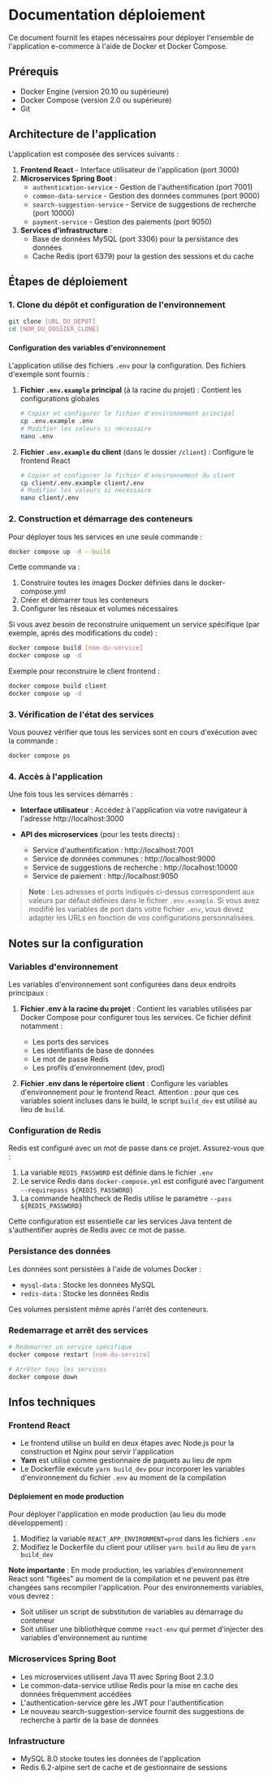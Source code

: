 # Documentation déploiement

Ce document fournit les étapes nécessaires pour déployer l'ensemble de l'application e-commerce à l'aide de Docker et Docker Compose.

## Prérequis

- Docker Engine (version 20.10 ou supérieure)
- Docker Compose (version 2.0 ou supérieure)
- Git

## Architecture de l'application

L'application est composée des services suivants :

1. **Frontend React** - Interface utilisateur de l'application (port 3000)
2. **Microservices Spring Boot** :
   - `authentication-service` - Gestion de l'authentification (port 7001)
   - `common-data-service` - Gestion des données communes (port 9000)
   - `search-suggestion-service` - Service de suggestions de recherche (port 10000)
   - `payment-service` - Gestion des paiements (port 9050)
3. **Services d'infrastructure** :
   - Base de données MySQL (port 3306) pour la persistance des données
   - Cache Redis (port 6379) pour la gestion des sessions et du cache

## Étapes de déploiement

### 1. Clone du dépôt et configuration de l'environnement

```bash
git clone [URL_DU_DEPOT]
cd [NOM_DU_DOSSIER_CLONE]
```

#### Configuration des variables d'environnement

L'application utilise des fichiers `.env` pour la configuration. Des fichiers d'exemple sont fournis :

1. **Fichier `.env.example` principal** (à la racine du projet) : Contient les configurations globales

   ```bash
   # Copier et configurer le fichier d'environnement principal
   cp .env.example .env
   # Modifier les valeurs si nécessaire
   nano .env
   ```

2. **Fichier `.env.example` du client** (dans le dossier `/client`) : Configure le frontend React
   ```bash
   # Copier et configurer le fichier d'environnement du client
   cp client/.env.example client/.env
   # Modifier les valeurs si nécessaire
   nano client/.env
   ```

### 2. Construction et démarrage des conteneurs

Pour déployer tous les services en une seule commande :

```bash
docker compose up -d --build
```

Cette commande va :

1. Construire toutes les images Docker définies dans le docker-compose.yml
2. Créer et démarrer tous les conteneurs
3. Configurer les réseaux et volumes nécessaires

Si vous avez besoin de reconstruire uniquement un service spécifique (par exemple, après des modifications du code) :

```bash
docker compose build [nom-du-service]
docker compose up -d
```

Exemple pour reconstruire le client frontend :

```bash
docker compose build client
docker compose up -d
```

### 3. Vérification de l'état des services

Vous pouvez vérifier que tous les services sont en cours d'exécution avec la commande :

```bash
docker compose ps
```

### 4. Accès à l'application

Une fois tous les services démarrés :

- **Interface utilisateur** : Accédez à l'application via votre navigateur à l'adresse http://localhost:3000

- **API des microservices** (pour les tests directs) :
  - Service d'authentification : http://localhost:7001
  - Service de données communes : http://localhost:9000
  - Service de suggestions de recherche : http://localhost:10000
  - Service de paiement : http://localhost:9050

> **Note** : Les adresses et ports indiqués ci-dessus correspondent aux valeurs par défaut définies dans le fichier `.env.example`. Si vous avez modifié les variables de port dans votre fichier `.env`, vous devez adapter les URLs en fonction de vos configurations personnalisées.

## Notes sur la configuration

### Variables d'environnement

Les variables d'environnement sont configurées dans deux endroits principaux :

1. **Fichier .env à la racine du projet** : Contient les variables utilisées par Docker Compose pour configurer tous les services. Ce fichier définit notamment :

   - Les ports des services
   - Les identifiants de base de données
   - Le mot de passe Redis
   - Les profils d'environnement (dev, prod)

2. **Fichier .env dans le répertoire client** : Configure les variables d'environnement pour le frontend React. Attention : pour que ces variables soient incluses dans le build, le script `build_dev` est utilisé au lieu de `build`.

### Configuration de Redis

Redis est configuré avec un mot de passe dans ce projet. Assurez-vous que :

1. La variable `REDIS_PASSWORD` est définie dans le fichier `.env`
2. Le service Redis dans `docker-compose.yml` est configuré avec l'argument `--requirepass ${REDIS_PASSWORD}`
3. La commande healthcheck de Redis utilise le paramètre `--pass ${REDIS_PASSWORD}`

Cette configuration est essentielle car les services Java tentent de s'authentifier auprès de Redis avec ce mot de passe.

### Persistance des données

Les données sont persistées à l'aide de volumes Docker :

- `mysql-data` : Stocke les données MySQL
- `redis-data` : Stocke les données Redis

Ces volumes persistent même après l'arrêt des conteneurs.

### Redemarrage et arrêt des services

```bash
# Redemarrer un service spécifique
docker compose restart [nom-du-service]

# Arrêter tous les services
docker compose down
```

## Infos techniques

### Frontend React

- Le frontend utilise un build en deux étapes avec Node.js pour la construction et Nginx pour servir l'application
- **Yarn** est utilisé comme gestionnaire de paquets au lieu de npm
- Le Dockerfile exécute `yarn build_dev` pour incorporer les variables d'environnement du fichier `.env` au moment de la compilation

#### Déploiement en mode production

Pour déployer l'application en mode production (au lieu du mode développement) :

1. Modifiez la variable `REACT_APP_ENVIRONMENT=prod` dans les fichiers `.env`
2. Modifiez le Dockerfile du client pour utiliser `yarn build` au lieu de `yarn build_dev`

**Note importante** : En mode production, les variables d'environnement React sont "figées" au moment de la compilation et ne peuvent pas être changées sans recompiler l'application. Pour des environnements variables, vous devrez :

- Soit utiliser un script de substitution de variables au démarrage du conteneur
- Soit utiliser une bibliothèque comme `react-env` qui permet d'injecter des variables d'environnement au runtime

### Microservices Spring Boot

- Les microservices utilisent Java 11 avec Spring Boot 2.3.0
- Le common-data-service utilise Redis pour la mise en cache des données fréquemment accédées
- L'authentication-service gère les JWT pour l'authentification
- Le nouveau search-suggestion-service fournit des suggestions de recherche à partir de la base de données

### Infrastructure

- MySQL 8.0 stocke toutes les données de l'application
- Redis 6.2-alpine sert de cache et de gestionnaire de sessions
